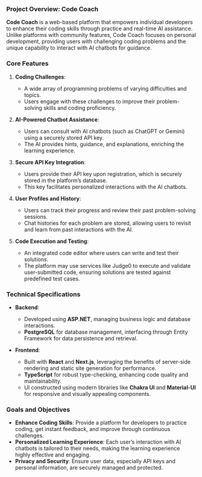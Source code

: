 ### Project Overview: Code Coach

**Code Coach** is a web-based platform that empowers individual developers to enhance their coding skills through practice and real-time AI assistance. Unlike platforms with community features, Code Coach focuses on personal development, providing users with challenging coding problems and the unique capability to interact with AI chatbots for guidance.

### Core Features

1. **Coding Challenges**:
   - A wide array of programming problems of varying difficulties and topics.
   - Users engage with these challenges to improve their problem-solving skills and coding proficiency.

2. **AI-Powered Chatbot Assistance**:
   - Users can consult with AI chatbots (such as ChatGPT or Gemini) using a securely stored API key.
   - The AI provides hints, guidance, and explanations, enriching the learning experience.

3. **Secure API Key Integration**:
   - Users provide their API key upon registration, which is securely stored in the platform’s database.
   - This key facilitates personalized interactions with the AI chatbots.

4. **User Profiles and History**:
   - Users can track their progress and review their past problem-solving sessions.
   - Chat histories for each problem are stored, allowing users to revisit and learn from past interactions with the AI.

5. **Code Execution and Testing**:
   - An integrated code editor where users can write and test their solutions.
   - The platform may use services like Judge0 to execute and validate user-submitted code, ensuring solutions are tested against predefined test cases.

### Technical Specifications

- **Backend**:
  - Developed using **ASP.NET**, managing business logic and database interactions.
  - **PostgreSQL** for database management, interfacing through Entity Framework for data persistence and retrieval.

- **Frontend**:
  - Built with **React** and **Next.js**, leveraging the benefits of server-side rendering and static site generation for performance.
  - **TypeScript** for robust type-checking, enhancing code quality and maintainability.
  - UI constructed using modern libraries like **Chakra UI** and **Material-UI** for responsive and visually appealing components.

### Goals and Objectives

- **Enhance Coding Skills**: Provide a platform for developers to practice coding, get instant feedback, and improve through continuous challenges.
- **Personalized Learning Experience**: Each user’s interaction with AI chatbots is tailored to their needs, making the learning experience highly effective and engaging.
- **Privacy and Security**: Ensure user data, especially API keys and personal information, are securely managed and protected.
